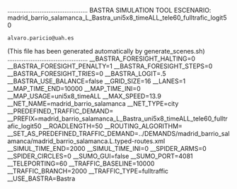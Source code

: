 .............................................
    BASTRA SIMULATION TOOL
    ESCENARIO: madrid_barrio_salamanca_L_Bastra_uni5x8_timeALL_tele60_fulltrafic_logit50

    alvaro.paricio@uah.es
(This file has been generated automatically by generate_scenes.sh)
.............................................
__BASTRA_FORESIGHT_HALTING=0
__BASTRA_FORESIGHT_PENALTY=1
__BASTRA_FORESIGHT_STEPS=0
__BASTRA_FORESIGHT_TRIES=0
__BASTRA_LOGIT=.5
__BASTRA_USE_BALANCE=false
__GRID_SIZE=16
__LANES=1
__MAP_TIME_END=10000
__MAP_TIME_INI=0
__MAP_USAGE=uni5x8_timeALL
__MAX_SPEED=13.9
__NET_NAME=madrid_barrio_salamanca
__NET_TYPE=city
__PREDEFINED_TRAFFIC_DEMAND=
__PREFIX=madrid_barrio_salamanca_L_Bastra_uni5x8_timeALL_tele60_fulltrafic_logit50
__ROADLENGTH=50
__ROUTING_ALGORITHM=
__SET_AS_PREDEFINED_TRAFFIC_DEMAND=../DEMANDS/madrid_barrio_salamanca/madrid_barrio_salamanca.L.typed-routes.xml
__SIMUL_TIME_END=2000
__SIMUL_TIME_INI=0
__SPIDER_ARMS=0
__SPIDER_CIRCLES=0
__SUMO_GUI=false
__SUMO_PORT=4081
__TELEPORTING=60
__TRAFFIC_BASELINE=10000
__TRAFFIC_BRANCH=2000
__TRAFFIC_TYPE=fulltraffic
__USE_BASTRA=Bastra
